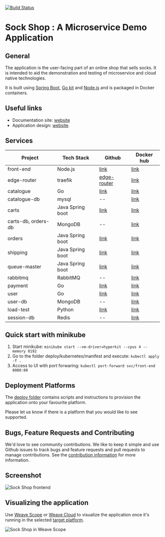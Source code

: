 [![Build Status](https://travis-ci.org/microservices-demo/microservices-demo.svg?branch=master)](https://travis-ci.org/microservices-demo/microservices-demo)

# Sock Shop : A Microservice Demo Application

## General

The application is the user-facing part of an online shop that sells socks. It is intended to aid the demonstration and testing of microservice and cloud native technologies.

It is built using [Spring Boot](http://projects.spring.io/spring-boot/), [Go kit](http://gokit.io) and [Node.js](https://nodejs.org/) and is packaged in Docker containers.

## Useful links

- Documentation site: [website](https://microservices-demo.github.io/)
- Application design: [website](./internal-docs/design.md).

## Services 

| Project  | Tech Stack | Github  | Docker hub  |
|----------|------------|---------|-------------|
| front-end | Node.js   | [link](https://github.com/microservices-demo/front-end) | [link](https://hub.docker.com/r/weaveworksdemos/front-end/)  |
| edge-router | traefik | [edge-router](https://github.com/microservices-demo/edge-router)  | [link](https://hub.docker.com/r/weaveworksdemos/edge-router/)  |
| catalogue  | Go       | [link](https://github.com/microservices-demo/catalogue)  | [link](https://hub.docker.com/r/weaveworksdemos/catalogue/)  |
| catalogue-db | mysql | --  | [link](https://hub.docker.com/r/weaveworksdemos/catalogue-db/)  |
| carts  | Java Spring boot | [link](https://github.com/microservices-demo/carts)  | [link](https://hub.docker.com/r/weaveworksdemos/carts/)  |
| carts-db, orders-db | MongoDB | --  | [link](https://hub.docker.com/_/mongo)  |
| orders  | Java Spring boot | [link](https://github.com/microservices-demo/orders)  | [link](https://hub.docker.com/r/weaveworksdemos/orders/)  |
| shipping  | Java Spring boot | [link](https://github.com/microservices-demo/shipping)  | [link](https://hub.docker.com/r/weaveworksdemos/shipping/)  |
| queue-master  | Java Spring boot | [link](https://github.com/microservices-demo/queue-master)  | [link](https://hub.docker.com/r/weaveworksdemos/queue-master/)  |
| rabbitmq  | RabbitMQ | --  | [link](https://hub.docker.com/_/rabbitmq)  |
| payment  | Go | [link](https://github.com/microservices-demo/payment)  | [link](https://hub.docker.com/r/weaveworksdemos/payment/)  |
| user  | Go | [link](https://github.com/microservices-demo/user)  | [link](https://hub.docker.com/r/weaveworksdemos/user/)  |
| user-db | MongoDB | --  | [link](https://hub.docker.com/r/weaveworksdemos/user-db/)  |
| load-test  | Python | [link](https://github.com/microservices-demo/load-test)  | [link](https://hub.docker.com/r/weaveworksdemos/load-test/)  |
| session-db  | Redis | --  | [link](https://hub.docker.com/_/redis)  |

## Quick start with minikube

1. Start minikube: `minikube start --vm-driver=hyperkit --cpus 4 --memory 8192`
2. Go to the folder deploy/kubernetes/manifest and execute: `kubectl apply -f .`
3. Access to UI with port forwaring: `kubectl port-forward svc/front-end 8080:80`


## Deployment Platforms

The [deploy folder](./deploy/) contains scripts and instructions to provision the application onto your favourite platform. 

Please let us know if there is a platform that you would like to see supported.

## Bugs, Feature Requests and Contributing

We'd love to see community contributions. We like to keep it simple and use Github issues to track bugs and feature requests and pull requests to manage contributions. See the [contribution information](.github/CONTRIBUTING.md) for more information.

## Screenshot

![Sock Shop frontend](https://github.com/microservices-demo/microservices-demo.github.io/raw/master/assets/sockshop-frontend.png)

## Visualizing the application

Use [Weave Scope](http://weave.works/products/weave-scope/) or [Weave Cloud](http://cloud.weave.works/) to visualize the application once it's running in the selected [target platform](./deploy/).

![Sock Shop in Weave Scope](https://github.com/microservices-demo/microservices-demo.github.io/raw/master/assets/sockshop-scope.png)

## 
